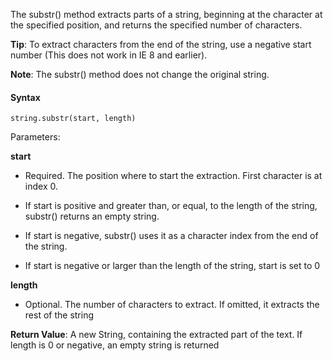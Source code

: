 The substr() method extracts parts of a string, beginning at the character at the specified position, and returns the specified number of characters.

**Tip**: To extract characters from the end of the string, use a negative start number (This does not work in IE 8 and earlier).

**Note**: The substr() method does not change the original string.

#### Syntax

`string.substr(start, length)`

Parameters:

**start** 	
- Required. The position where to start the extraction. First character is at index 0.

- If start is positive and greater than, or equal, to the length of the string, substr() returns an empty string.

- If start is negative, substr() uses it as a character index from the end of the string.

- If start is negative or larger than the length of the string, start is set to 0

**length**	
- Optional. The number of characters to extract. If omitted, it extracts the rest of the string

**Return Value**:	A new String, containing the extracted part of the text. If length is 0 or negative, an empty string is returned